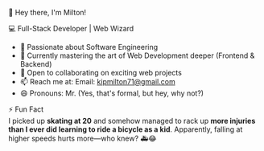 👋 Hey there, I'm Milton!  

💻 Full-Stack Developer | Web Wizard  

- 👀 Passionate about Software Engineering  
- 🌱 Currently mastering the art of Web Development deeper (Frontend & Backend)  
- 💞️ Open to collaborating on exciting web projects  
- 📫 Reach me at: Email: kipmilton71@gmail.com  
- 😄 Pronouns: Mr. (Yes, that's formal, but hey, why not?)

⚡ Fun Fact  
I picked up **skating at 20** and somehow managed to rack up **more injuries than I ever did learning to ride a bicycle as a kid**. Apparently, falling at higher speeds hurts more—who knew? 🚑😂
